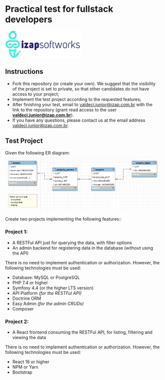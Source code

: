 Practical test for fullstack developers
======================================

[![Logo iZap](images/logo-izap.png)](https://izap.com.br/)


Instructions
-----------

* Fork this repository (or create your own). We suggest that the visibility of the project is set to private, so that other candidates do not have access to your project;
* Implement the test project according to the requested features;
* After finishing your test, email to [valdeci.junior@izap.com.br](mailto:valdeci.junior@izap.com.br) with the link to the repository (grant read access to the user **valdeci.junior@izap.com.br**).
* If you have any questions, please contact us at the email address [valdeci.junior@izap.com.br](mailto:valdeci.junior@izap.com.br).


Test Project
------------

Given the following ER diagram:  
![Model](images/diagram.png)

Create two projects implementing the following features::

### Project 1:
* A RESTFul API just for querying the data, with filter options
* An admin backend for registering data in the database (without using the API)

There is no need to implement authentication or authorization. However, the following technologies must be used:
* Database: MySQL or PostgreSQL
* PHP 7.4 or higher
* Symfony 4.4 (or the higher LTS version)
* API Platform _(for the RESTFul API)_
* Doctrine ORM
* Easy Admin _(for the admin CRUDs)_
* Composer

### Project 2:
* A React frontend consuming the RESTFul API, for listing, filtering and viewing the data

There is no need to implement authentication or authorization. However, the following technologies must be used:
* React 16 or higher
* NPM or Yarn
* Bootstrap
